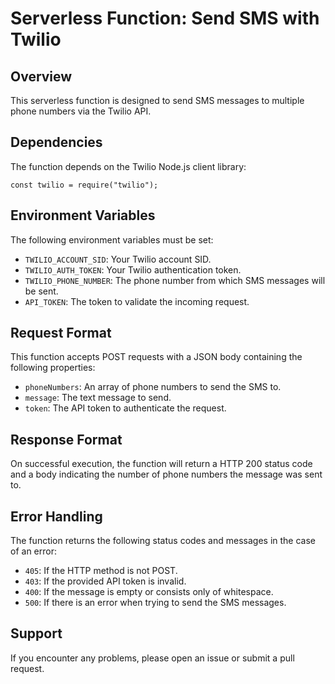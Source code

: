 

Serverless Function: Send SMS with Twilio
=========================================

Overview
--------

This serverless function is designed to send SMS messages to multiple phone numbers via the Twilio API.

Dependencies
------------

The function depends on the Twilio Node.js client library:

`const twilio = require("twilio");`

Environment Variables
---------------------

The following environment variables must be set:

*   `TWILIO_ACCOUNT_SID`: Your Twilio account SID.
*   `TWILIO_AUTH_TOKEN`: Your Twilio authentication token.
*   `TWILIO_PHONE_NUMBER`: The phone number from which SMS messages will be sent.
*   `API_TOKEN`: The token to validate the incoming request.

Request Format
--------------

This function accepts POST requests with a JSON body containing the following properties:

*   `phoneNumbers`: An array of phone numbers to send the SMS to.
*   `message`: The text message to send.
*   `token`: The API token to authenticate the request.

Response Format
---------------

On successful execution, the function will return a HTTP 200 status code and a body indicating the number of phone numbers the message was sent to.

Error Handling
--------------

The function returns the following status codes and messages in the case of an error:

*   `405`: If the HTTP method is not POST.
*   `403`: If the provided API token is invalid.
*   `400`: If the message is empty or consists only of whitespace.
*   `500`: If there is an error when trying to send the SMS messages.

Support
--------------
If you encounter any problems, please open an issue or submit a pull request.
